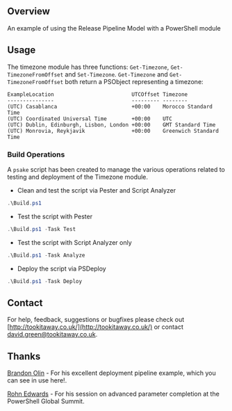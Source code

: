 ## Overview
An example of using the Release Pipeline Model with a PowerShell module

## Usage
The timezone module has three functions: ```Get-Timezone```, ```Get-TimezoneFromOffset``` and ```Set-Timezone```. ```Get-Timezone``` and ```Get-TimezoneFromOffset``` both return a PSObject representing a timezone:

```
ExampleLocation                         UTCOffset Timezone
---------------                         --------- --------
(UTC) Casablanca                        +00:00    Morocco Standard Time
(UTC) Coordinated Universal Time        +00:00    UTC
(UTC) Dublin, Edinburgh, Lisbon, London +00:00    GMT Standard Time
(UTC) Monrovia, Reykjavik               +00:00    Greenwich Standard Time
```

### Build Operations
A ```psake``` script has been created to manage the various operations related to testing and deployment of the Timezone module.

* Clean and test the script via Pester and Script Analyzer  
```powershell
.\Build.ps1
```

* Test the script with Pester  
```powershell
.\Build.ps1 -Task Test
```

* Test the script with Script Analyzer only  
```powershell
.\Build.ps1 -Task Analyze
```

* Deploy the script via PSDeploy  
```powershell
.\Build.ps1 -Task Deploy
```

## Contact
For help, feedback, suggestions or bugfixes please check out [http://tookitaway.co.uk/](http://tookitaway.co.uk/) or contact david.green@tookitaway.co.uk.

## Thanks
[Brandon Olin](https://devblackops.io) - For his excellent deployment pipeline example, which you can see in use here!.

[Rohn Edwards](https://rohnspowershellblog.wordpress.com) - For his session on advanced parameter completion at the PowerShell Global Summit.
